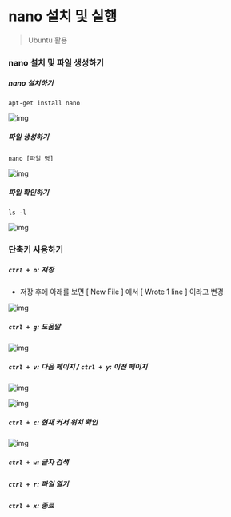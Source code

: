 # nano 설치 및 실행

> Ubuntu 활용



### nano 설치 및 파일 생성하기

##### nano 설치하기

```shell
apt-get install nano
```

![img](https://postfiles.pstatic.net/MjAyMDA1MTZfMzMg/MDAxNTg5NjE4NzEwMTA2.vxj0o0SkLlcOI-YcmbvkSa26gVMlHQq9zSNS02y6tG8g.aNGokEa9dNh3_qNs_ol9Vdh8xktj7NjS3SmVoVYU88Qg.PNG.oymlmjo/image.png?type=w773)



##### 파일 생성하기

```shell
nano [파일 명]
```

![img](https://postfiles.pstatic.net/MjAyMDA1MTZfMTEz/MDAxNTg5NjE5MDM1ODQx.W-YQn2j2eUZn8VOk1SjftHYhawSfGHuRrmDzA8xf6Pwg.6JNqKP0ZrDopXsxEnEtU9cX61vNtP_jTvmpO-A5fXo0g.PNG.oymlmjo/image.png?type=w773)



##### 파일 확인하기

``` shell
ls -l
```

![img](https://postfiles.pstatic.net/MjAyMDA1MTZfNzgg/MDAxNTg5NjIwMDIzNDYw.Svb6BwwYiT0zq7IVPts_-A-pwaOWPpIjjztFq6CJCKwg.aEH24pKGgFoZ_FJ2DDjLDinjAjWJ91cp1A-yQa5qceIg.PNG.oymlmjo/image.png?type=w773)



### 단축키 사용하기

##### `ctrl + o`: 저장

- 저장 후에 아래를 보면 [ New File ] 에서 [ Wrote 1 line ] 이라고 변경

![img](https://postfiles.pstatic.net/MjAyMDA1MTZfMTUx/MDAxNTg5NjE5MDY1NzA1.veleCa35GFtDuAgWrpMdaGWNG5UphBhmSSIggStzNjwg.Nwt1s3CAKOJcX0CddhSXvYm40FGrCcdM68iF131qYIUg.PNG.oymlmjo/image.png?type=w773)



##### `ctrl + g`: 도움말

![img](https://postfiles.pstatic.net/MjAyMDA1MTZfOTcg/MDAxNTg5NjE5MTMzMDU0.hCMW1fl2d85xp8ZyQFNF07qsbS8vbQ58oowJERwS_Ekg.10DQVq14JePvopYlwJLokrEgWXt_Hwpr7s3tUHAc96gg.PNG.oymlmjo/image.png?type=w773)



##### `ctrl + v`: 다음 페이지 / `ctrl + y`: 이전 페이지

![img](https://postfiles.pstatic.net/MjAyMDA1MTZfMTE4/MDAxNTg5NjIwNTY4ODIy.MQEMtSMIVbGn0vXM2oy6TRf2f6X3oCmj8-NmGvDaTwEg.EJIU2v8qdhfIq77pTghFFQIT5i0bLJ1AI_XDxPCsPJwg.PNG.oymlmjo/image.png?type=w773)

![img](https://postfiles.pstatic.net/MjAyMDA1MTZfMjUg/MDAxNTg5NjIwNzIwNTAw.4GVMpqwKUUBP44ctHER8FXS5hJVbZXXyvQ9HhjEmMqcg.aHzKlKKb7zzofVqwP3IH99xDAiNa7ApcApt3cBmEbi8g.PNG.oymlmjo/image.png?type=w773)



##### `ctrl + c`: 현재 커서 위치 확인

![img](https://postfiles.pstatic.net/MjAyMDA1MTZfMjc2/MDAxNTg5NjIxNDk4MzYz.AB0Uu_LH6hZkeujBXO-XXFs77GanXr7xA2tUDuER8Ekg.kEZ95UFRNt3yESh4UvwSWlFkM3ihISQHJYV5QmZKO2cg.PNG.oymlmjo/image.png?type=w773)



##### `ctrl + w`: 글자 검색

##### `ctrl + r`: 파일 열기 

##### `ctrl + x`: 종료